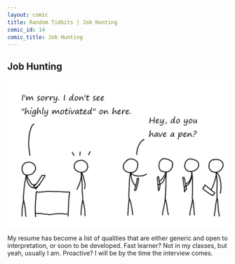 ```yaml
---
layout: comic
title: Random Tidbits | Job Hunting
comic_id: 14
comic_title: Job Hunting
---
```


## Job Hunting

<img id="img14" src="/assets/images/14.png">

My resume has become a list of qualities that are either generic and open to interpretation, or soon to be developed. Fast learner? Not in my classes, but yeah, usually I am. Proactive? I will be by the time the interview comes.
